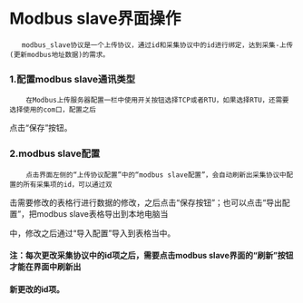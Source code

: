 # Modbus slave界面操作

```
   modbus_slave协议是一个上传协议，通过id和采集协议中的id进行绑定，达到采集-上传(更新modbus地址数据)的需求。
```

### 1.配置modbus slave通讯类型

        在Modbus上传服务器配置一栏中使用开关按钮选择TCP或者RTU，如果选择RTU，还需要选择使用的com口，配置之后

点击“保存”按钮。

### 2.modbus slave配置

        点击界面左侧的“上传协议配置”中的“modbus slave配置”，会自动刷新出采集协议中配置的所有采集项的id，可以通过双

击需要修改的表格行进行数据的修改，之后点击“保存按钮”；也可以点击“导出配置”，把modbus slave表格导出到本地电脑当

中，修改之后通过“导入配置”导入到表格当中。



#### 注：每次更改采集协议中的id项之后，需要点击modbus slave界面的“刷新”按钮才能在界面中刷新出

#### 新更改的id项。



